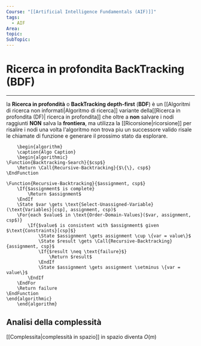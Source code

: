 ```yaml
---
Course: "[[Artificial Intelligence Fundamentals (AIF)]]"
tags:
  - AIF
Area: 
topic: 
SubTopic:
---
```

# Ricerca in profondita BackTracking (BDF)
---
la **Ricerca in profondità** o **BackTracking depth-first** (**BDF**) è un [[Algoritmi di ricerca non informati|Algoritmo di ricerca]] variante della[[Ricerca in profondita (DF)| ricerca in profondita]] che oltre a **non** salvare i nodi raggiunti  **NON** salva la **frontiera**, ma utilizza la [[Ricorsione|ricorsione]] per risalire i nodi una volta l'algoritmo non trova piu un successore valido risale le chiamate di funzione e generare il prossimo stato da esplorare.  



```pseudo
	\begin{algorithm}
	\caption{Algo Caption}
	\begin{algorithmic}
\Function{Backtracking-Search}{$csp$}
    \Return \Call{Recursive-Backtracking}{$\{\}, csp$}
\EndFunction

\Function{Recursive-Backtracking}{$assignment, csp$}
    \If{$assignment$ is complete}
        \Return $assignment$
    \EndIf
    \State $var \gets \text{Select-Unassigned-Variable}(\text{Variables}[csp], assignment, csp)$
    \For{each $value$ in \text{Order-Domain-Values}($var, assignment, csp$)}
        \If{$value$ is consistent with $assignment$ given $\text{Constraints}[csp]$}
            \State $assignment \gets assignment \cup \{var = value\}$
            \State $result \gets \Call{Recursive-Backtracking}{assignment, csp}$
            \If{$result \neq \text{failure}$}
                \Return $result$
            \EndIf
            \State $assignment \gets assignment \setminus \{var = value\}$
        \EndIf
    \EndFor
    \Return failure
\EndFunction
\end{algorithmic}
	\end{algorithm}
```



##  Analisi della complessità
 [[Complessita|complessità in spazio]] in spazio diventa  $O(m)$
